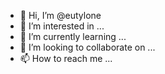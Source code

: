 - 👋 Hi, I’m @eutylone
- 👀 I’m interested in ...
- 🌱 I’m currently learning ...
- 💞️ I’m looking to collaborate on ...
- 📫 How to reach me ...

<!---
eutylone/eutylone is a ✨ special ✨ repository because its `README.md` (this file) appears on your GitHub profile.
You can click the Preview link to take a look at your changes.
--->
